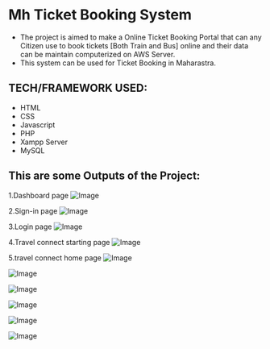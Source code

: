 # Mh Ticket Booking System
* The project is aimed to make a Online Ticket Booking Portal that can any Citizen use to book tickets [Both Train and Bus] online and their data can be maintain computerized on AWS Server.
* This system can be used for Ticket Booking in Maharastra.

## TECH/FRAMEWORK USED:
* HTML
* CSS
* Javascript
* PHP
* Xampp Server
* MySQL
## This are some Outputs of the Project:

1.Dashboard page
![Image](https://github.com/user-attachments/assets/8ce90421-84b1-4007-84ba-0af357ab64d1)

2.Sign-in page
![Image](https://github.com/user-attachments/assets/234fecf9-7841-4340-9a5f-1b8d1f76a1ea)

3.Login page
![Image](https://github.com/user-attachments/assets/3ee348c2-a2cc-469a-a715-2995863f5a99)

4.Travel connect starting page
![Image](https://github.com/user-attachments/assets/b7687c65-5bac-4e5b-ba50-9b16bd709477)

5.travel connect home page
![Image](https://github.com/user-attachments/assets/5e144840-ad6b-46a0-bdaf-f1fad5a0c4f1)


![Image](https://github.com/user-attachments/assets/1f486cb1-ada3-4a92-8fef-51216f33bd2d)


![Image](https://github.com/user-attachments/assets/41bff652-4415-4a42-a495-f4ac6025e765)


![Image](https://github.com/user-attachments/assets/647d147f-cf3c-497b-ac34-bc652b144161)


![Image](https://github.com/user-attachments/assets/69bf47c1-14f8-4e86-acda-43d5c51e633b)


![Image](https://github.com/user-attachments/assets/9607fb53-6594-4b5c-95f5-e8466a87f627)


